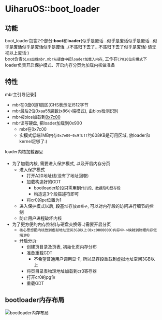 # UiharuOS::boot_loader

## 功能
boot_loader包含2个部分:**boot**和**loader**(似乎是废话...似乎是废话似乎是废话...似乎是废话似乎是废话似乎是废话...(不递归下去了...不递归下去了似乎是废话) 请无视以上废话:) <br/>
boot负责```bios加载mbr,mbr从硬盘中把loader加载入内存```, 工作在```CPU16位实模式```下 <br/>
loader负责开启保护模式、开启内存分页为加载内核做准备

## 特性
mbr主引导记录📝  <br/>

+ mbr在0盘0道1扇区(CHS表示法)512字节
+ mbr最后2位0xaa55魔数(x86小端模式), 由bios检测识别
+ mbr被bios加载到[0x7c00](http://www.ruanyifeng.com/blog/2015/09/0x7c00.html)
+ mbr读写硬盘, 把loader加载到0x900
    + mbr在0x7c00
    + 实模式低端1MB内存```0x7e00~0x9fbff```约608KB是可用区域, 放loader和kernel足够了:)

loader内核加载器💻  <br/>

+ 为了加载内核, 需要进入保护模式, 以及开启内存分页
    + 进入保护模式
        + 打开A20地址线(没有了地址回卷)
        + 加载构造好的GDT
            - bootloader阶段只需用到```代码段、数据段和显存段```
            - 构造这3个段描述符即可
        + 将cr0的pe位置为1
    + 进入保护模式以后, 段基址存放```选择子```, 可以对内存段的访问进行细节的控制
    + 防止用户进程破坏内核
+ 为了更方便的内存控制(与硬盘交换等..)需要开启分页
    + ```核心思想把内核放到虚拟地址空间3GB以上(0xc0000000)内存中->映射到物理内存低端1MB```
    + 开启分页:
        + 创建页目录及页表, 初始化页内存分布
        + 准备重载GDT
            - 不希望普通用户调用显卡, 所以显存段重载到虚拟地址空间3GB以上
        + 将页目录表物理地址加载到cr3寄存器
        + 打开cr0的pg位
        + 重载GDT

## bootloader内存布局
![bootloader内存布局](https://cloud.githubusercontent.com/assets/10671733/20454750/d39f2be6-ae84-11e6-8716-073d243d2e40.png)

